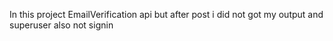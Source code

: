 In this project EmailVerification api but after post i did not got my output and superuser also not signin  
